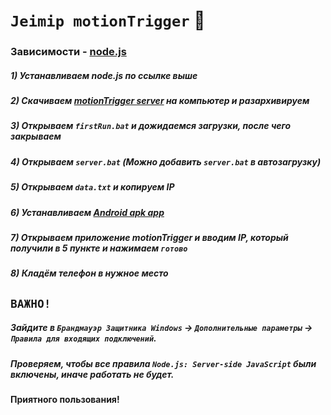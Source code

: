 # `Jeimip motionTrigger` 👋

### Зависимости - [node.js](https://nodejs.org/ru/download/) ###
##### 1) Устанавливаем node.js по ссылке выше ######
##### 2) Скачиваем [motionTrigger server](https://github.com/1JeimiP1/motionTrigger/releases/tag/v1.0.1) на компьютер и разархивируем ######
##### 3) Открываем `firstRun.bat` и дожидаемся загрузки, после чего закрываем ######
##### 4) Открываем `server.bat` (Можно добавить `server.bat` в автозагрузку) ######
##### 5) Открываем `data.txt` и копируем IP ######
##### 6) Устанавливаем [Android apk app](https://github.com/1JeimiP1/motionTrigger/releases/tag/v1.0.0) ######
##### 7) Открываем приложение motionTrigger и вводим IP, который получили в 5 пункте и нажимаем `готово` ######
##### 8) Кладём телефон в нужное место ######

## `ВАЖНО!` ##
##### Зайдите в `Брандмауэр Защитника Windows` -> `Дополнительные параметры` -> `Правила для входящих подключений`. #####
##### Проверяем, чтобы все правила `Node.js: Server-side JavaScript` были включены, иначе работать не будет. #####
#### Приятного пользования! ####
